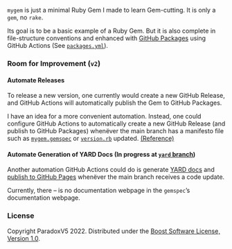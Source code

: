 `mygem` is just a minimal Ruby Gem I made to learn Gem-cutting.
It is only a `gem`, no `rake`.

Its goal is to be a basic example of a Ruby Gem.
But it is also complete in file-structure conventions and enhanced with
[GitHub Packages](https://docs.github.com/en/packages/working-with-a-github-packages-registry/working-with-the-rubygems-registry)
using GitHub Actions (See [`packages.yml`](.github/workflows/packages.yml)).


### Room for Improvement (`v2`)

#### Automate Releases

To release a new version, one currently would create a new GitHub Release,
and GitHub Actions will automatically publish the Gem to GitHub Packages.

I have an idea for a more convenient automation.
Instead, one could configure GitHub Actions to automatically create a new GitHub Release
(and publish to GitHub Packages) whenëver the main branch has a manifesto file such as
[`mygem.gemspec`](mygem.gemspec) or [`version.rb`](lib/mygem/version.rb) updated.
[(Reference)](https://docs.github.com/en/actions/using-workflows/events-that-trigger-workflows#running-your-workflow-only-when-a-push-affects-specific-files)


#### Automate Generation of YARD Docs (In progress at [`yard` branch](../yard))

Another automation GitHub Actions could do is generate [YARD docs](https://yardoc.org/) and
[publish to GitHub Pages](https://github.blog/changelog/2022-07-27-github-pages-custom-github-actions-workflows-beta/)
whenëver the main branch receives a code update.

Currently, there – is no documentation webpage in the `gemspec`’s documentation webpage.


### License

Copyright ParadoxV5 2022. Distributed under the
[Boost Software License, Version 1.0](https://www.boost.org/users/license.html).